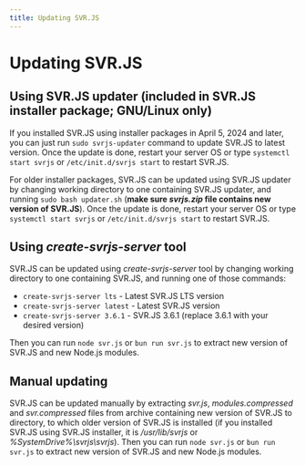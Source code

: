 ```yaml
---
title: Updating SVR.JS
---
```


# Updating SVR.JS

## Using SVR.JS updater (included in SVR.JS installer package; GNU/Linux only)

If you installed SVR.JS using installer packages in April 5, 2024 and later, you can just run `sudo svrjs-updater` command to update SVR.JS to latest version. Once the update is done, restart your server OS or type `systemctl start svrjs` or `/etc/init.d/svrjs start` to restart SVR.JS.

For older installer packages, SVR.JS can be updated using SVR.JS updater by changing working directory to one containing SVR.JS updater, and running `sudo bash updater.sh` (**make sure _svrjs.zip_ file contains new version of SVR.JS**). Once the update is done, restart your server OS or type `systemctl start svrjs` or `/etc/init.d/svrjs start` to restart SVR.JS.

## Using _create-svrjs-server_ tool

SVR.JS can be updated using _create-svrjs-server_ tool by changing working directory to one containing SVR.JS, and running one of those commands:

- `create-svrjs-server lts` - Latest SVR.JS LTS version
- `create-svrjs-server latest` - Latest SVR.JS version
- `create-svrjs-server 3.6.1` - SVR.JS 3.6.1 (replace 3.6.1 with your desired version)

Then you can run `node svr.js` or `bun run svr.js` to extract new version of SVR.JS and new Node.js modules.

## Manual updating

SVR.JS can be updated manually by extracting _svr.js_, _modules.compressed_ and _svr.compressed_ files from archive containing new version of SVR.JS to directory, to which older version of SVR.JS is installed (if you installed SVR.JS using SVR.JS installer, it is _/usr/lib/svrjs_ or _%SystemDrive%\svrjs\svrjs_). Then you can run `node svr.js` or `bun run svr.js` to extract new version of SVR.JS and new Node.js modules.
